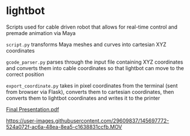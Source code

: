 # lightbot

Scripts used for cable driven robot that allows for real-time control and premade animation via Maya

`script.py` transforms Maya meshes and curves into cartesian XYZ coordinates

`gcode_parser.py` parses through the input file containing XYZ coordinates and converts them into cable coordinates so that lightbot can move to the correct position

`export_coordinate.py` takes in pixel coordinates from the terminal (sent from browser via Flask), converts them to cartesian coordinates, then converts them to lightbot coordinates and writes it to the printer

[Final Presentation.pdf](https://github.com/lxcyqx/lightbot/files/7698020/Final.Presentation.pdf)

https://user-images.githubusercontent.com/29609837/145697772-524a072f-ac6a-48ea-8ea5-c1638831ccfb.MOV

